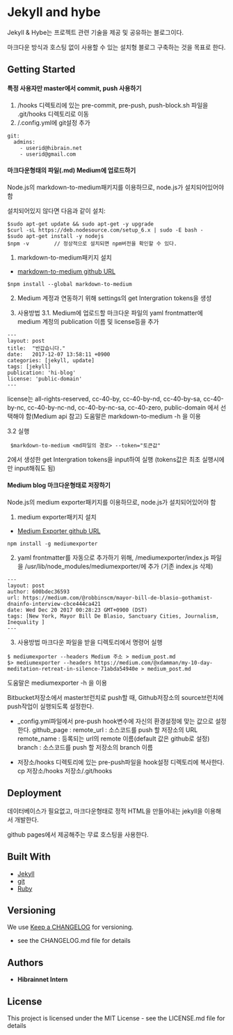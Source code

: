 # Jekyll and hybe

Jekyll & Hybe는 프로젝트 관련 기술을 제공 및 공유하는 블로그이다.

마크다운 방식과 호스팅 없이 사용할 수 있는 설치형 블로그 구축하는 것을 목표로 한다.


## Getting Started

#### 특정 사용자만 master에서 commit, push 사용하기
1. /hooks 디렉토리에 있는 pre-commit, pre-push, push-block.sh 파일을 .git/hooks 디렉토리로 이동
2. /.config.yml에 git설정 추가
```
git:
  admins:
    - userid@hibrain.net
    - userid@gmail.com
```
#### 마크다운형태의 파일(.md) Medium에 업로드하기
Node.js의 markdown-to-medium패키지를 이용하므로, node.js가 설치되어있어야 함

설치되어있지 않다면 다음과 같이 설치:

```console
$sudo apt-get update && sudo apt-get -y upgrade
$curl -sL https://deb.nodesource.com/setup_6.x | sudo -E bash -
$sudo apt-get install -y nodejs
$npm -v        // 정상적으로 설치되면 npm버전을 확인할 수 있다.

```
1. markdown-to-medium패키지 설치
* [markdown-to-medium github URL](https://github.com/yoshuawuyts/markdown-to-medium)

```console
$npm install --global markdown-to-medium
```

2. Medium 계정과 연동하기 위해 settings의 get Intergration tokens을 생성

3. 사용방법
3.1. Medium에 업로드할 마크다운 파일의 yaml frontmatter에 medium 계정의 publication 이름 및 license등을 추가

```
---
layout: post
title:  "반갑습니다."
date:   2017-12-07 13:58:11 +0900
categories: [jekyll, update]
tags: [jekyll]
publication: 'hi-blog'
license: 'public-domain'
---
```
 license는 all-rights-reserved, cc-40-by, cc-40-by-nd, cc-40-by-sa, cc-40-by-nc, cc-40-by-nc-nd, cc-40-by-nc-sa, cc-40-zero, public-domain 에서 선택해야 함(Medium api 참고)
 도움말은 markdown-to-medium -h 을 이용

 3.2 실행
```console
 $markdown-to-medium <md파일의 경로> --token="토큰값"
```
 2에서 생성한 get Intergration tokens을 input하여 실행
 (tokens값은 최초 실행시에만 input해줘도 됨)

 #### Medium blog 마크다운형태로 저장하기
Node.js의 medium exporter패키지를 이용하므로, node.js가 설치되어있어야 함

1. medium exporter패키지 설치
* [Medium Exporter github URL](https://github.com/xdamman/mediumexporter)
```console
npm install -g mediumexporter
```
2. yaml frontmatter를 자동으로 추가하기 위해, /mediumexporter/index.js 파일을 /usr/lib/node_modules/mediumexporter/에 추가 (기존 index.js 삭제)
```
---
layout: post
author: 600bdec36593
url: https://medium.com/@robbinscm/mayor-bill-de-blasio-gothamist-dnainfo-interview-cbce444ca421
date: Wed Dec 20 2017 00:28:23 GMT+0900 (DST)
tags: [New York, Mayor Bill De Blasio, Sanctuary Cities, Journalism, Inequality ]
---

```
 3. 사용방법
 마크다운 파일을 받을 디렉토리에서 명령어 실행
 ```
$ mediumexporter --headers Medium 주소 > medium_post.md
$> mediumexporter --headers https://medium.com/@xdamman/my-10-day-meditation-retreat-in-silence-71abda54940e > medium_post.md

 ```
  도움말은 mediumexporter -h 을 이용





Bitbucket저장소에서 master브런치로 push할 때, Github저장소의 source브런치에 push작업이 실행되도록 설정한다.
- _config.yml파일에서 pre-push hook변수에 자신의 환경설정에 맞는 값으로 설정한다.
    github_page :
        remote_url : 소스코드를 push 할 저장소의 URL
        remote_name : 등록되는 url의 remote 이름(default 값은 github로 설정)
        branch : 소스코드를 push 할 저장소의 branch 이름

- 저장소/hooks 디렉토리에 있는 pre-push파일을 hook설정 디렉토리에 복사한다.
    cp 저장소/hooks 저장소/.git/hooks


## Deployment

데이터베이스가 필요없고, 마크다운형태로 정적 HTML을 만들어내는 jekyll을 이용해서 개발한다.

github pages에서 제공해주는 무료 호스팅을 사용한다.  


## Built With
* [Jekyll](http://https://jekyllrb.com/)
* [git](https://github.com/)
* [Ruby](https://www.ruby-lang.org/ko/)



## Versioning
We use [Keep a CHANGELOG](http://keepachangelog.com/en/0.3.0/) for versioning.
- see the CHANGELOG.md file for details




## Authors
* **Hibrainnet Intern**




## License
This project is licensed under the MIT License - see the LICENSE.md file for details
